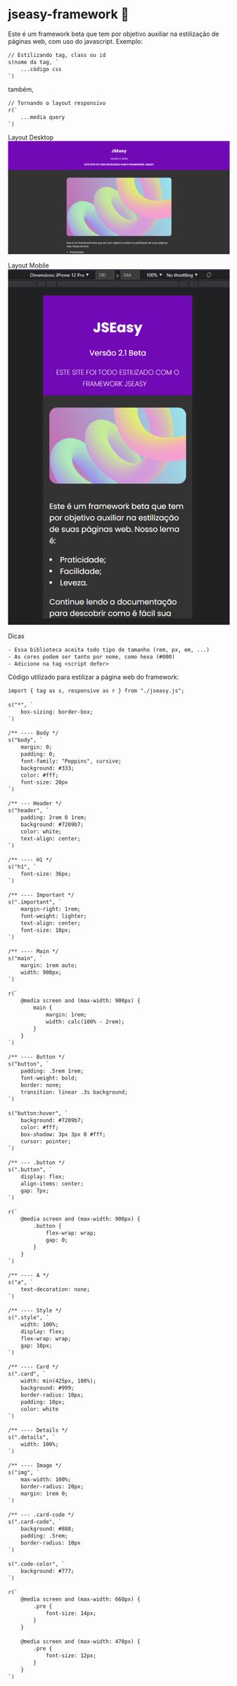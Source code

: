# jseasy-framework 🔵

Este é um framework beta que tem por objetivo auxiliar na estilização de páginas web, com uso do javascript. Exemplo:

    // Estilizando tag, class ou id
    s(nome da tag, `
        ...código css
    `)

também,

    // Tornando o layout responsivo
    r(`
        ...media query
    `)

Layout Desktop
![Layout Desktop](/screenshots/layout-desktop.png)

Layout Mobile
![Layout Mobile](/screenshots/layout-mobile.png)

Dicas

    - Essa biblioteca aceita todo tipo de tamanho (rem, px, em, ...)
    - As cores podem ser tanto por nome, como hexa (#000)
    - Adicione na tag <script defer>

Código utilizado para estilizar a página web do framework:

    import { tag as s, responsive as r } from "./jseasy.js";

    s("*", `
        box-sizing: border-box;
    `)

    /** ---- Body */
    s("body", `
        margin: 0;
        padding: 0;
        font-family: "Poppins", cursive;
        background: #333;
        color: #fff;
        font-size: 20px
    `)

    /** --- Header */
    s("header", `
        padding: 2rem 0 1rem;
        background: #7209b7;
        color: white;
        text-align: center;
    `)

    /** ---- H1 */
    s("h1", `
        font-size: 36px;
    `)

    /** ---- Important */
    s(".important", `
        margin-right: 1rem;
        font-weight: lighter;
        text-align: center;
        font-size: 18px;
    `)

    /** ---- Main */
    s("main", `
        margin: 1rem auto;
        width: 900px;
    `)

    r(`
        @media screen and (max-width: 900px) {
            main {
                margin: 1rem;
                width: calc(100% - 2rem);
            }
        }
    `)

    /** ---- Button */
    s("button", `
        padding: .5rem 1rem;
        font-weight: bold;
        border: none;
        transition: linear .3s background;
    `)

    s("button:hover", `
        background: #7209b7;
        color: #fff;
        box-shadow: 3px 3px 0 #fff;
        cursor: pointer;
    `)

    /** --- .button */
    s(".button", `
        display: flex;
        align-items: center;
        gap: 7px;
    `)

    r(`
        @media screen and (max-width: 900px) {
            .button {
                flex-wrap: wrap;
                gap: 0;
            }
        }
    `)

    /** ---- A */
    s("a", `
        text-decoration: none;
    `)

    /** ---- Style */
    s(".style", `
        width: 100%;
        display: flex;
        flex-wrap: wrap;
        gap: 10px;
    `)

    /** ---- Card */
    s(".card", `
        width: min(425px, 100%);
        background: #999;
        border-radius: 10px;
        padding: 10px;
        color: white
    `)

    /** ---- Details */
    s(".details", `
        width: 100%;
    `)

    /** ---- Image */
    s("img", `
        max-width: 100%;
        border-radius: 20px;
        margin: 1rem 0;
    `)

    /** --- .card-code */
    s(".card-code", `
        background: #888;
        padding: .5rem;
        border-radius: 10px
    `)

    s(".code-color", `
        background: #777;
    `)

    r(`
        @media screen and (max-width: 660px) {
            .pre {
                font-size: 14px;
            }
        }

        @media screen and (max-width: 470px) {
            .pre {
                font-size: 12px;
            }
        }
    `)
